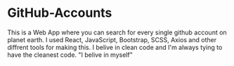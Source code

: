 # GitHub-Accounts

This is a Web App where you can search for every single github account on planet earth.
I used React, JavaScript, Bootstrap, SCSS, Axios and other diffrent tools for making this.
I belive in clean code and I'm always tying to have the cleanest code.
"I belive in myself"
